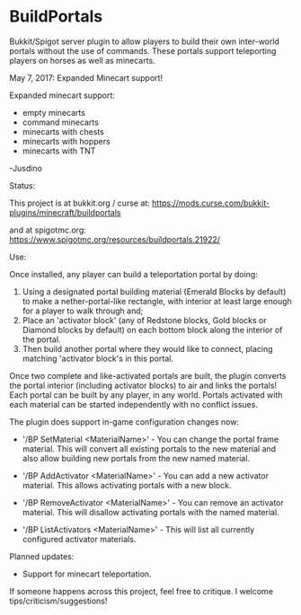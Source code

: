 # BuildPortals
Bukkit/Spigot server plugin to allow players to build their own inter-world portals without the use of commands. These portals support teleporting players on horses as well as minecarts.

May 7, 2017: Expanded Minecart support!

Expanded minecart support:
* empty minecarts
* command minecarts
* minecarts with chests
* minecarts with hoppers
* minecarts with TNT
    
-Jusdino

Status:

This project is at bukkit.org / curse at:
https://mods.curse.com/bukkit-plugins/minecraft/buildportals

and at spigotmc.org:
https://www.spigotmc.org/resources/buildportals.21922/

Use:

Once installed, any player can build a teleportation portal by doing:
 1) Using a designated portal building material (Emerald Blocks by default) to make a nether-portal-like rectangle, with interior at least large enough for a player to walk through and;
 2) Place an 'activator block' (any of Redstone blocks, Gold blocks or Diamond blocks by default) on each bottom block along the interior of the portal.
 3) Then build another portal where they would like to connect, placing matching 'activator block's in this portal.
 
Once two complete and like-activated portals are built, the plugin converts the portal interior (including activator blocks) to air and links the portals! Each portal can be built by any player, in any world. Portals activated with each material can be started independently with no conflict issues.

The plugin does support in-game configuration changes now:

 * '/BP SetMaterial \<MaterialName\>' - You can change the portal frame material. This will convert all existing portals to the new material and also allow building new portals from the new named material.
 
 * '/BP AddActivator \<MaterialName\>' - You can add a new activator material. This allows activating portals with a new block.
 
 * '/BP RemoveActivator \<MaterialName\>' - You can remove an activator material. This will disallow activating portals with the named material.
 
 * '/BP ListActivators \<MaterialName\>' - This will list all currently configured activator materials. 

Planned updates:
 * Support for minecart teleportation.

If someone happens across this project, feel free to critique. I welcome tips/criticism/suggestions!
